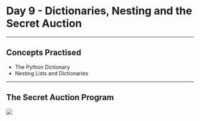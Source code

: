 # Day 9 - Dictionaries, Nesting and the Secret Auction
___
## Concepts Practised
* The Python Dictionary
* Nesting Lists and Dictionaries
___
## The Secret Auction Program
![](https://user-images.githubusercontent.com/98851253/154522091-bcd0d5fc-70f0-4d04-adcf-276bafbeb69f.gif)

